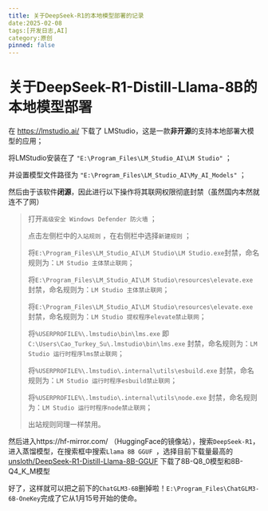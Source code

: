 ```yaml
--- 
title: 关于DeepSeek-R1的本地模型部署的记录
date:2025-02-08
tags:[开发日志,AI]
category:原创 
pinned: false
---
```


# 关于DeepSeek-R1-Distill-Llama-8B的本地模型部署

在 https://lmstudio.ai/ 下载了 LMStudio，这是一款**非开源**的支持本地部署大模型的应用；

将LMStudio安装在了 `"E:\Program_Files\LM_Studio_AI\LM Studio"` ；

并设置模型文件路径为 `"E:\Program_Files\LM_Studio_AI\My_AI_Models"` ；

然后由于该软件**闭源**，因此进行以下操作将其联网权限彻底封禁（虽然国内本然就连不了网）

> 打开`高级安全 Windows Defender 防火墙` ；
>
> 点击左侧栏中的`入站规则` ，在右侧栏中选择`新建规则` ；
>
> 将`E:\Program_Files\LM_Studio_AI\LM Studio\LM Studio.exe`封禁，命名规则为：`LM Studio 主体禁止联网`；
>
> 将`E:\Program_Files\LM_Studio_AI\LM Studio\resources\elevate.exe`封禁，命名规则为：`LM Studio 主体禁止联网`；
>
> 将`E:\Program_Files\LM_Studio_AI\LM Studio\resources\elevate.exe`封禁，命名规则为：`LM Studio 提权程序elevate禁止联网`；
>
> 将`%USERPROFILE%\.lmstudio\bin\lms.exe` 即`C:\Users\Cao_Turkey_Su\.lmstudio\bin\lms.exe` 封禁，命名规则为：`LM Studio 运行时程序lms禁止联网`；
>
> 将`%USERPROFILE%\.lmstudio\.internal\utils\esbuild.exe` 封禁，命名规则为：`LM Studio 运行时程序esbuild禁止联网`；
>
> 将`%USERPROFILE%\.lmstudio\.internal\utils\node.exe` 封禁，命名规则为：`LM Studio 运行时程序node禁止联网`；
>
> 出站规则同理一样禁用。

然后进入https://hf-mirror.com/ （HuggingFace的镜像站），搜索`DeepSeek-R1`，进入蒸馏模型，在搜索框中搜索`Llama 8B GGUF `，选择目前下载量最高的 [unsloth/DeepSeek-R1-Distill-Llama-8B-GGUF](https://hf-mirror.com/unsloth/DeepSeek-R1-Distill-Llama-8B-GGUF) 下载了8B-Q8_0模型和8B-Q4_K_M模型

好了，这样就可以把之前下的`ChatGLM3-6B`删掉啦！`E:\Program_Files\ChatGLM3-6B-OneKey`完成了它从1月15号开始的使命。